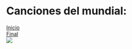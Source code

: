 <html>
  <head>
    <meta charset="utf-8">
    <title>Mi pagina de prueba</title>
  </head>
  <body>
    <h1> Canciones del mundial: </h1>
    <div>
      <a href="https://www.youtube.com/watch?v=DEkNFao5IdU" >Inicio</a>
    </div>
    <div>
      <a href="https://www.youtube.com/watch?v=kFMZUxX6K6o" >Final</a>
    </div>
    <img src="http://segundoenfoque.com/rusia-compartio-cancion-mundial-2018-2017-11-25">
  </body>
</html>
